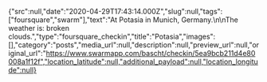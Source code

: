 {"src":null,"date":"2020-04-29T17:43:14.000Z","slug":null,"tags":["foursquare","swarm"],"text":"At Potasia in Munich, Germany.\n\nThe weather is: broken clouds.","type":"foursquare_checkin","title":"Potasia","images":[],"category":"posts","media_url":null,"description":null,"preview_url":null,"original_url":"https://www.swarmapp.com/bascht/checkin/5ea9bcb211d4e80008a1f12f","location_latitude":null,"additional_payload":null,"location_longitude":null}